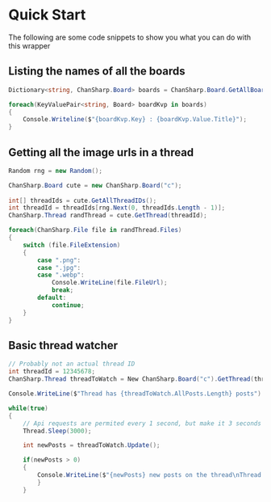 ﻿# Quick Start
The following are some code snippets to show you what you can do with this wrapper

## Listing the names of all the boards
```csharp
Dictionary<string, ChanSharp.Board> boards = ChanSharp.Board.GetAllBoards();

foreach(KeyValuePair<string, Board> boardKvp in boards)
{
	Console.Writeline($"{boardKvp.Key} : {boardKvp.Value.Title}");
}
```


## Getting all the image urls in a thread
```csharp
Random rng = new Random();

ChanSharp.Board cute = new ChanSharp.Board("c");
	
int[] threadIds = cute.GetAllThreadIDs();
int threadId = threadIds[rng.Next(0, threadIds.Length - 1)];
ChanSharp.Thread randThread = cute.GetThread(threadId);

foreach(ChanSharp.File file in randThread.Files)
{
	switch (file.FileExtension)
	{
		case ".png":
		case ".jpg":
		case ".webp":
			Console.WriteLine(file.FileUrl);
			break;
		default:
			continue;
	}
}
```


## Basic thread watcher
```csharp
// Probably not an actual thread ID
int threadId = 12345678;
ChanSharp.Thread threadToWatch = New ChanSharp.Board("c").GetThread(threadId);

Console.WriteLine($"Thread has {threadToWatch.AllPosts.Length} posts")

while(true)
{
	// Api requests are permited every 1 second, but make it 3 seconds just in case
	Thread.Sleep(3000);

	int newPosts = threadToWatch.Update();

	if(newPosts > 0)
	{
		Console.WriteLine($"{newPosts} new posts on the thread\nThread now has {threadToWatch.AllPosts.Length} posts");
		}
	}
```